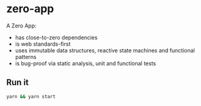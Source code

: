 # zero-app

A Zero App:
- has close-to-zero dependencies
- is web standards-first
- uses immutable data structures, reactive state machines and functional patterns
- is bug-proof via static analysis, unit and functional tests

## Run it
```sh
yarn && yarn start
```
